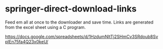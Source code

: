 # springer-direct-download-links

Feed em all at once to the downloader and save time. Links are generated from the excel sheet using a C program.

https://docs.google.com/spreadsheets/d/1HzdumNltTj2SHmCv3SRdoub8SvpIEn75fa4Q23x0keU/

